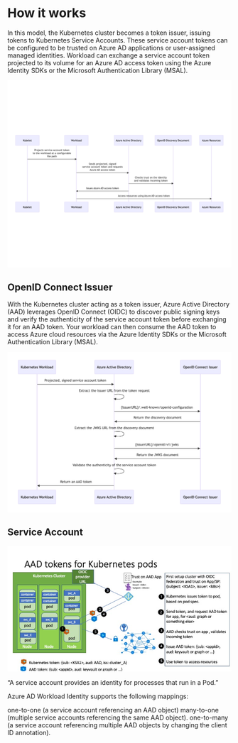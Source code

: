 # How it works
In this model, the Kubernetes cluster becomes a token issuer, issuing tokens to Kubernetes Service Accounts. These service account tokens can be configured to be trusted on Azure AD applications or user-assigned managed identities. Workload can exchange a service account token projected to its volume for an Azure AD access token using the Azure Identity SDKs or the Microsoft Authentication Library (MSAL).

![alt text](image.png)

## OpenID Connect Issuer

With the Kubernetes cluster acting as a token issuer, Azure Active Directory (AAD) leverages OpenID Connect (OIDC) to discover public signing keys and verify the authenticity of the service account token before exchanging it for an AAD token. Your workload can then consume the AAD token to access Azure cloud resources via the Azure Identity SDKs or the Microsoft Authentication Library (MSAL).

![alt text](image-1.png)

## Service Account

![alt text](image-2.png)

“A service account provides an identity for processes that run in a Pod.”

Azure AD Workload Identity supports the following mappings:

one-to-one (a service account referencing an AAD object)
many-to-one (multiple service accounts referencing the same AAD object).
one-to-many (a service account referencing multiple AAD objects by changing the client ID annotation).